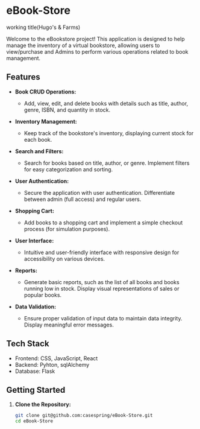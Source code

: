 # eBook-Store
working title(Hugo's & Farms)

Welcome to the eBookstore project! This application is designed to help manage the inventory of a virtual bookstore, allowing users to view/purchase and Admins to perform various operations related to book management.

## Features

- **Book CRUD Operations:**
  - Add, view, edit, and delete books with details such as title, author, genre, ISBN, and quantity in stock.

- **Inventory Management:**
  - Keep track of the bookstore's inventory, displaying current stock for each book.

- **Search and Filters:**
  - Search for books based on title, author, or genre. Implement filters for easy categorization and sorting.

- **User Authentication:**
  - Secure the application with user authentication. Differentiate between admin (full access) and regular users.

- **Shopping Cart:**
  - Add books to a shopping cart and implement a simple checkout process (for simulation purposes).

- **User Interface:**
  - Intuitive and user-friendly interface with responsive design for accessibility on various devices.

- **Reports:**
  - Generate basic reports, such as the list of all books and books running low in stock. Display visual representations of sales or popular books.

- **Data Validation:**
  - Ensure proper validation of input data to maintain data integrity. Display meaningful error messages.

## Tech Stack

- Frontend: CSS, JavaScript, React
- Backend: Pyhton, sqlAlchemy
- Database: Flask

## Getting Started

1. **Clone the Repository:**
   ```bash
   git clone git@github.com:casespring/eBook-Store.git
   cd eBook-Store
